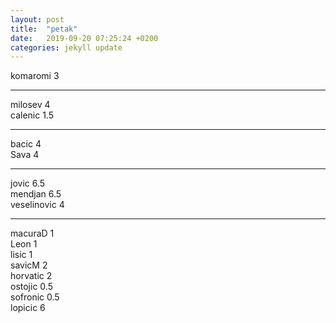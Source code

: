 ```yaml
---
layout: post
title:  "petak"
date:   2019-09-20 07:25:24 +0200
categories: jekyll update
---
```


komaromi 3  

***

milosev 4  
calenic 1.5  

***

bacic 4  
Sava 4  

***

jovic 6.5  
mendjan 6.5  
veselinovic 4  

***

macuraD 1  
Leon 1  
lisic 1  
savicM 2  
horvatic 2  
ostojic 0.5  
sofronic 0.5  
lopicic 6  